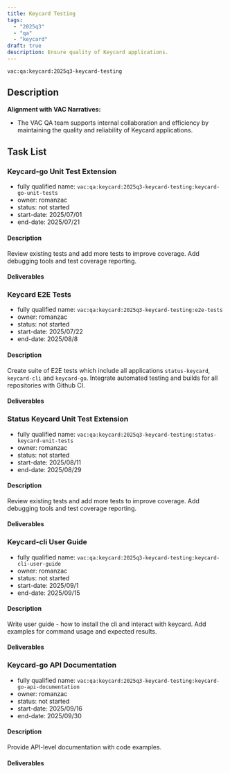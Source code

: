 ```yaml
---
title: Keycard Testing 
tags:
  - "2025q3"
  - "qa"
  - "keycard"  
draft: true  
description: Ensure quality of Keycard applications.
---
```


`vac:qa:keycard:2025q3-keycard-testing`

## Description

**Alignment with VAC Narratives:**

* The VAC QA team supports internal collaboration and efficiency
  by maintaining the quality and reliability of Keycard applications.

## Task List

### Keycard-go Unit Test Extension

* fully qualified name: `vac:qa:keycard:2025q3-keycard-testing:keycard-go-unit-tests`
* owner: romanzac
* status: not started
* start-date: 2025/07/01
* end-date: 2025/07/21

#### Description
Review existing tests and add more tests to improve coverage. Add debugging tools and test coverage reporting.

#### Deliverables

### Keycard E2E Tests

* fully qualified name: `vac:qa:keycard:2025q3-keycard-testing:e2e-tests`
* owner: romanzac
* status: not started
* start-date: 2025/07/22
* end-date: 2025/08/8

#### Description
Create suite of E2E tests which include all applications `status-keycard`, `keycard-cli` and `keycard-go`.
Integrate automated testing and builds for all repositories with Github CI.

#### Deliverables

### Status Keycard Unit Test Extension

* fully qualified name: `vac:qa:keycard:2025q3-keycard-testing:status-keycard-unit-tests`
* owner: romanzac
* status: not started
* start-date: 2025/08/11
* end-date: 2025/08/29

#### Description
Review existing tests and add more tests to improve coverage. Add debugging tools and test coverage reporting.

#### Deliverables

### Keycard-cli User Guide

* fully qualified name: `vac:qa:keycard:2025q3-keycard-testing:keycard-cli-user-guide`
* owner: romanzac
* status: not started
* start-date: 2025/09/1
* end-date: 2025/09/15

#### Description
Write user guide - how to install the cli and interact with keycard. Add examples for command usage and expected results.

#### Deliverables

### Keycard-go API Documentation

* fully qualified name: `vac:qa:keycard:2025q3-keycard-testing:keycard-go-api-documentation`
* owner: romanzac
* status: not started
* start-date: 2025/09/16
* end-date: 2025/09/30

#### Description
Provide API-level documentation with code examples.

#### Deliverables
